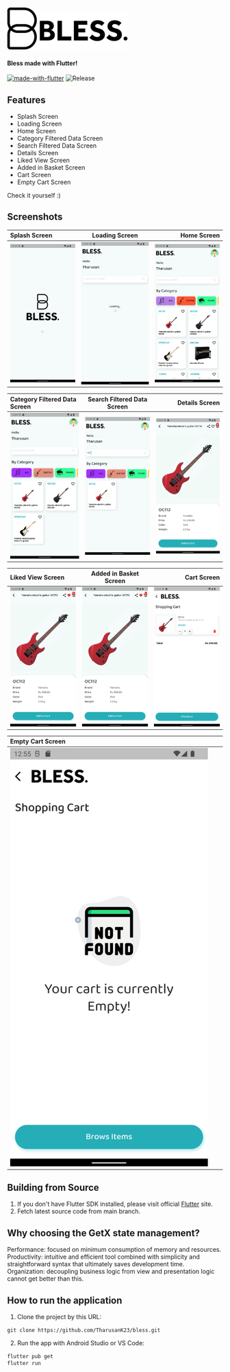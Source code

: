 ![Bless](https://github.com/TharusanK23/bless/blob/main/images/logo/bless-logo-1.png?raw=true)
![Bless](https://github.com/TharusanK23/bless/blob/main/images/logo/bless-logo-2.png?raw=true)

#### Bless made with Flutter!

[![made-with-flutter](https://img.shields.io/badge/Made%20with-Flutter-1f425f.svg)](https://flutter.dev/) 
![Release](https://img.shields.io/badge/Release-v1.0.0-orange) 

## Features

* Splash Screen
* Loading Screen
* Home Screen
* Category Filtered Data Screen
* Search Filtered Data Screen
* Details Screen
* Liked View Screen
* Added in Basket Screen
* Cart Screen
* Empty Cart Screen

Check it yourself :)

## Screenshots

| Splash Screen | Loading Screen | Home Screen |
| :---         | :---:    | ---:          |
| ![Splash Screen](https://github.com/TharusanK23/bless/blob/main/screen-shots/Splash%20Screen.png?raw=true) | ![Loading Screen](https://github.com/TharusanK23/bless/blob/main/screen-shots/Loading%20Screen.png?raw=true) | ![Home Screen](https://github.com/TharusanK23/bless/blob/main/screen-shots/Home%20Page%20All%20Data.png?raw=true) |

| Category Filtered Data Screen | Search Filtered Data Screen | Details Screen |
| :---         | :---:    | ---:          |
| ![Category Filtered Data Screen](https://github.com/TharusanK23/bless/blob/main/screen-shots/Category%20Filtterd%20Data.png?raw=true) | ![Search Filtered Data Screen](https://github.com/TharusanK23/bless/blob/main/screen-shots/Search%20Filttered%20Data.png?raw=true) | ![Details Screen](https://github.com/TharusanK23/bless/blob/main/screen-shots/Details%20View.png?raw=true) |


| Liked View Screen | Added in Basket Screen | Cart Screen |
| :---         | :---:    | ---:          |
| ![Liked View Screen](https://github.com/TharusanK23/bless/blob/main/screen-shots/Licked%20view.png?raw=true) | ![Added in Basket Screen](https://github.com/TharusanK23/bless/blob/main/screen-shots/Added%20in%20Basket%20View.png?raw=true) | ![Cart Screen](https://github.com/TharusanK23/bless/blob/main/screen-shots/Cart%20View.png?raw=true) |

| Empty Cart Screen |  |  |
| :---         | :---:    | ---:          |
| ![Empty Cart Screen](https://github.com/TharusanK23/bless/blob/main/screen-shots/Empty%20Cart%20View.png?raw=true) |  |  |


## Building from Source

1. If you don't have Flutter SDK installed, please visit official [Flutter](https://flutter.dev/) site.
2. Fetch latest source code from main branch.

## Why choosing the GetX state management?
Performance: focused on minimum consumption of memory and resources.
Productivity: intuitive and efficient tool combined with simplicity and straightforward syntax that ultimately saves development time.
Organization: decoupling business logic from view and presentation logic cannot get better than this.

## How to run the application

1. Clone the project by this URL:

```
git clone https://github.com/TharusanK23/bless.git
```

2. Run the app with Android Studio or VS Code:

```
flutter pub get
flutter run
```